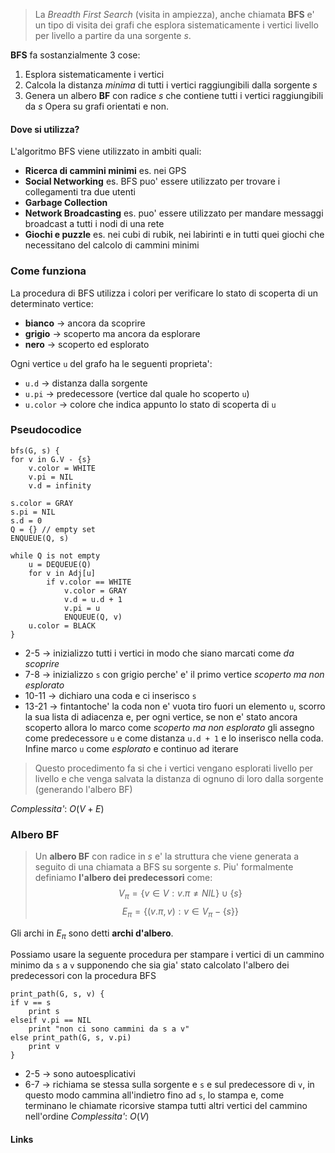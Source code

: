 >La *Breadth First Search* (visita in ampiezza), anche chiamata **BFS** e' un tipo di visita dei grafi che esplora sistematicamente i vertici livello per livello a partire da una sorgente *s*.

**BFS** fa sostanzialmente 3 cose:
1. Esplora sistematicamente i vertici 
2. Calcola la distanza *minima* di tutti i vertici raggiungibili dalla sorgente *s* 
3. Genera un albero **BF** con radice *s* che contiene tutti i vertici raggiungibili da *s* 
Opera su grafi orientati e non.

#### Dove si utilizza? 
L'algoritmo BFS viene utilizzato in ambiti quali:
- **Ricerca di cammini minimi** es. nei GPS
- **Social Networking** es. BFS puo' essere utilizzato per trovare i collegamenti tra due utenti
- **Garbage Collection** 
- **Network Broadcasting** es. puo' essere utilizzato per mandare messaggi broadcast a tutti i nodi di una rete
- **Giochi e puzzle** es. nei cubi di rubik, nei labirinti e in tutti quei giochi che necessitano del calcolo di cammini minimi
### Come funziona
La procedura di BFS utilizza i colori per verificare lo stato di scoperta di un determinato vertice:
- **bianco** -> ancora da scoprire
- **grigio** -> scoperto ma ancora da esplorare
- **nero** -> scoperto ed esplorato

Ogni vertice `u` del grafo ha le seguenti proprieta':
- `u.d` -> distanza dalla sorgente
- `u.pi` -> predecessore (vertice dal quale ho scoperto `u`)
- `u.color` -> colore che indica appunto lo stato di scoperta di `u`

### Pseudocodice
```
bfs(G, s) {
for v in G.V - {s}
	v.color = WHITE
	v.pi = NIL
	v.d = infinity

s.color = GRAY
s.pi = NIL
s.d = 0
Q = {} // empty set
ENQUEUE(Q, s)

while Q is not empty
	u = DEQUEUE(Q)
	for v in Adj[u]
		if v.color == WHITE
			v.color = GRAY
			v.d = u.d + 1
			v.pi = u
			ENQUEUE(Q, v)
	u.color = BLACK
}
```
- 2-5 -> inizializzo tutti i vertici in modo che siano marcati come *da scoprire*
- 7-8 -> inizializzo `s` con grigio perche' e' il primo vertice *scoperto ma non esplorato*
- 10-11 -> dichiaro una coda e ci inserisco `s`
- 13-21 -> fintantoche' la coda non e' vuota tiro fuori un elemento `u`, scorro la sua lista di adiacenza e, per ogni vertice, se non e' stato ancora scoperto allora lo marco come *scoperto ma non esplorato* gli assegno come predecessore `u` e come distanza `u.d + 1` e lo inserisco nella coda. Infine marco `u` come *esplorato* e continuo ad iterare
>Questo procedimento fa si che i vertici vengano esplorati livello per livello e che venga salvata la distanza di ognuno di loro dalla sorgente (generando l'albero BF)

*Complessita'*: $O \left (V + E \right)$ 

### Albero BF
>Un **albero BF** con radice in *s* e' la struttura che viene generata a seguito di una chiamata a BFS su sorgente *s*. Piu' formalmente definiamo **l'albero dei predecessori** come:
>$$V_{\pi}=\left\lbrace v\in V:v.\pi\ne NIL\right\rbrace \cup \left\lbrace s\right\rbrace$$
>$$E_{\pi}=\left\lbrace\left(v.\pi,v\right):v\in V_{\pi}-\left\lbrace s\right\rbrace\right\rbrace$$

Gli archi in $E_{\pi}$ sono detti **archi d'albero**.

Possiamo usare la seguente procedura per stampare i vertici di un cammino minimo da `s` a `v` supponendo che sia gia' stato calcolato l'albero dei predecessori con la procedura BFS
```
print_path(G, s, v) {
if v == s
	print s
elseif v.pi == NIL
	print "non ci sono cammini da s a v"
else print_path(G, s, v.pi)
	print v
}
```
- 2-5 -> sono autoesplicativi
- 6-7 -> richiama se stessa sulla sorgente e `s` e sul predecessore di `v`, in questo modo cammina all'indietro fino ad `s`, lo stampa e, come terminano le chiamate ricorsive stampa tutti altri vertici del cammino nell'ordine
*Complessita'*: $O \left( V \right)$

#### Links

